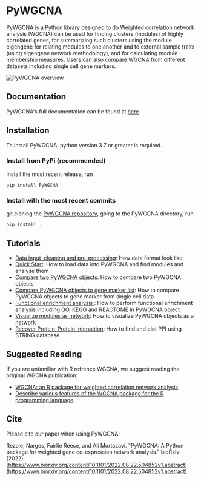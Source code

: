 # PyWGCNA

PyWGCNA is a Python library designed to do Weighted correlation network analysis (WGCNA) 
can be used for finding clusters (modules) of highly correlated genes, for summarizing 
such clusters using the module eigengene for relating modules to one another and 
to external sample traits (using eigengene network methodology), and for calculating 
module membership measures. Users can also compare WGCNA from different datasets
including single cell gene markers.

![PyWGCNA overview](docs/PyWGCNA_overview.png)

## Documentation
PyWGCNA's full documentation can be found at [here](https://mortazavilab.github.io/PyWGCNA/)

## Installation

To install PyWGCNA, python version 3.7 or greater is required.

### Install from PyPi (recommended)
Install the most recent release, run

`pip install PyWGCNA`

### Install with the most recent commits
git cloning the [PyWGCNA repository](https://github.com/mortazavilab/PyWGCNA), going to the PyWGCNA directory, run

`pip install .`

## Tutorials

- [Data input, cleaning and pre-processing](tutorials/Data_format.md): How data format look like
- [Quick Start](tutorials/Quick_Start.ipynb): How to load data into PyWGCNA and find modules and analyse them
- [Compare two PyWGCNA objects](tutorials/Comparison_two_PyWGCNA.ipynb): How to compare two PyWGCNA objects
- [Compare PyWGCNA objects to gene marker list](tutorials/Comparison_PyWGCAN_geneMarker.ipynb): How to compare PyWGCNA objects to gene marker from single cell data
- [Functional enrichment analysis ](tutorials/functional_enrichment_analysis.ipynb): How to perform functional enrichment analysis including GO, KEGG and REACTOME in PyWGCNA object
- [Visualize modules as network](tutorials/network_analysis.ipynb): How to visualize PyWGCNA objects as a network
- [Recover Protein-Protein Interaction](tutorials/protein_protein_interaction.ipynb): How to find and plot PPI using STRING database.

## Suggested Reading

If you are unfamiliar with R refrence WGCNA, we suggest reading the original WGCNA publication:

- [WGCNA: an R package for weighted correlation network analysis](https://bmcbioinformatics.biomedcentral.com/articles/10.1186/1471-2105-9-559)
- [Describe various features of the WGCNA package for the R programming language](https://peterlangfelder.com/)

## Cite

Please cite our paper when using PyWGCNA:

Rezaie, Narges, Fairlie Reese, and Ali Mortazavi. "PyWGCNA: A Python package for weighted gene co-expression network analysis." bioRxiv (2022).
[https://www.biorxiv.org/content/10.1101/2022.08.22.504852v1.abstract](https://www.biorxiv.org/content/10.1101/2022.08.22.504852v1.abstract)

